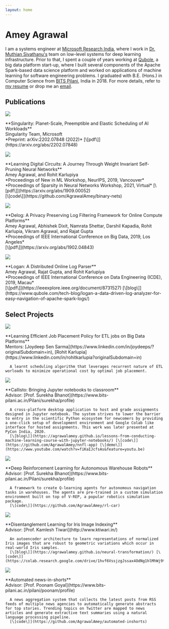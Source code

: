 ```yaml
---
layout: home
---
```


# Amey Agrawal

I am a systems engineer at [Microsoft Research India](https://www.microsoft.com/en-us/research/lab/microsoft-research-india/), where I work in [Dr. Muthian Sivathanu's](https://www.microsoft.com/en-us/research/people/muthian/) team on low-level systems for deep learning infrastructure. Prior to that, I spent a couple of years working at [Qubole](https://www.qubole.com/), a big data platform start-up, where I built several components of the Apache Spark-based data science platform and worked on applications of machine learning for software engineering problems. I graduated with B.E. (Hons.) in Computer Science from [BITS Pilani](https://www.bits-pilani.ac.in/), India in 2018. For more details, refer to [my resume](https://ameya.info/docs/cv.pdf) or drop me an [email](mailto:agrawalamey12@gmail.com).

## Publications

<div class='project-line-item'>
  <div class="project-line-item-thumbnail-wrapper">
    <img class="project-line-item-thumbnail" src="/images/project-list-thumbnails/sing.jpg">
  </div>
  <p class="project-line-item-description" markdown='1'>
    **Singularity: Planet-Scale, Preemptible and Elastic Scheduling of AI Workloads** <br>
      Singularity Team, Microsoft <br>
      *Preprint: arXiv:2202.07848 (2022)* [\[pdf\]](https://arxiv.org/abs/2202.07848) <br>
  </p>
</div>

<div class='project-line-item'>
  <div class="project-line-item-thumbnail-wrapper">
    <img class="project-line-item-thumbnail" src="/images/project-list-thumbnails/binnet.png">
  </div>
  <p class="project-line-item-description" markdown='1'>
    **Learning Digital Circuits: A Journey Through Weight Invariant Self-Pruning Neural Networks** <br>
      Amey Agrawal, and Rohit Karlupiya <br>
      *Proceedings of New in ML Workshop, NeurIPS, 2019, Vancouver*
      *Proceedings of Sparsity in Neural Networks Workshop, 2021, Virtual* [\[pdf\]](https://arxiv.org/abs/1909.00052) <br>
      [\[code\]](https://github.com/AgrawalAmey/binary-nets)
  </p>
</div>

<div class='project-line-item'>
  <div class="project-line-item-thumbnail-wrapper">
    <img class="project-line-item-thumbnail" src="/images/project-list-thumbnails/delog.png">
  </div>
  <p class="project-line-item-description" markdown='1'>
    **Delog: A Privacy Preserving Log Filtering Framework for Online Compute Platforms** <br>
      Amey Agrawal, Abhishek Dixit, Namrata Shettar, Darshil Kapadia, Rohit Karlupia, Vikram Agrawal, and Rajat Gupta <br>
      *Proceedings of IEEE International Conference on Big Data, 2019, Los Angeles* <br>
      [\[pdf\]](https://arxiv.org/abs/1902.04843)
  </p>
</div>

<div class='project-line-item'>
  <div class="project-line-item-thumbnail-wrapper">
    <img class="project-line-item-thumbnail" src="/images/project-list-thumbnails/logan.png">
  </div>
  <p class="project-line-item-description" markdown='1'>
    **Logan: A Distributed Online Log Parser** <br>
      Amey Agrawal, Rajat Gupta, and Rohit Karlupiya <br>
      *Proceedings of IEEE International Conference on Data Engineering (ICDE), 2019, Macau* <br>
      [\[pdf\]](https://ieeexplore.ieee.org/document/8731527) [\[blog\]](https://www.qubole.com/tech-blog/logan-a-data-driven-log-analyzer-for-easy-navigation-of-apache-spark-logs/)
  </p>
</div>

## Select Projects
<!-- 
<div class='project-line-item'>
  <div class="project-line-item-thumbnail-wrapper">
    <img class="project-line-item-thumbnail" src="/images/project-list-thumbnails/sing.jpg">
  </div>
  <p class="project-line-item-description" markdown='1'>
    **Efficient Device Sharing in Distributed Deep Learning Training Jobs** <br>
      Mentors: [Dr. Muthian Sivathanu](https://www.microsoft.com/en-us/research/people/muthian/), [Dr. Bhargav Gulavani](https://www.linkedin.com/in/bhargavgulavani/?originalSubdomain=in)<br>

      Creating a proxy layer for GPU drivers that enables transparent checkpointing and time slicing for distributed deep learning training workloads with minimal overhead. Efficient device sharing between data-parallel peers enabled by this system would power-efficient job scheduling and resource management on Microsoft’s next-generation deep learning platform.
  </p>
</div> -->

<div class='project-line-item'>
  <div class="project-line-item-thumbnail-wrapper">
    <img class="project-line-item-thumbnail" src="/images/project-list-thumbnails/scheduler.jpg">
  </div>
  <p class="project-line-item-description" markdown='1'>
    **Learning Efficient Job Placement Policy for ETL jobs on Big Data Platforms** <br>
      Mentors: [Joydeep Sen Sarma](https://www.linkedin.com/in/joydeeps/?originalSubdomain=in), [Rohit Karlupia](https://www.linkedin.com/in/rohitkarlupia?originalSubdomain=in) <br>

      A learnt scheduling algorithm that leverages recurrent nature of ETL worloads to minimize operational cost by optimal job placement.  
  </p>
</div>

<div class='project-line-item'>
  <div class="project-line-item-thumbnail-wrapper">
    <img class="project-line-item-thumbnail" src="/images/project-list-thumbnails/callisto.png">
  </div>
  <p class="project-line-item-description" markdown='1'>
    **Callisto: Bringing Jupyter notebooks to classroom** <br>
      Advisor: [Prof. Surekha Bhanot](https://www.bits-pilani.ac.in/Pilani/surekha/profile) <br>

      A cross-platform desktop application to host and grade assignments designed in Jupyter notebook. The system strives to lower the barrier to entry in the scientific Python ecosystem for newcomers by providing a one-click setup of development environment and Google Colab like interface for hosted assignments. This work was later presented at PyCon India, 2020.
      [\[blog\]](https://agrawalamey.github.io/lessons-from-conducting-machine-learning-course-with-jupyter-notebooks/) [\[code\]](https://github.com/AgrawalAmey/nnfl-app) [\[demo\]](https://www.youtube.com/watch?v=fiKaIJcfsAs&feature=youtu.be)
  </p>
</div>

<div class='project-line-item'>
  <div class="project-line-item-thumbnail-wrapper">
    <img class="project-line-item-thumbnail" src="/images/project-list-thumbnails/rl-bot.png">
  </div>
  <p class="project-line-item-description" markdown='1'>
    **Deep Reinforcement Learning for Autonomous Warehouse Robots** <br>
      Advisor: [Prof. Surekha Bhanot](https://www.bits-pilani.ac.in/Pilani/surekha/profile)<br>

      A framework to create Q-learning agents for autonomous navigation tasks in warehouses. The agents are pre-trained in a custom simulation environment built on top of V-REP, a popular robotics simulation package.
      [\[code\]](https://github.com/AgrawalAmey/rl-car)
  </p>
</div>

<div class='project-line-item'>
  <div class="project-line-item-thumbnail-wrapper">
    <img class="project-line-item-thumbnail" src="/images/project-list-thumbnails/irispng.png">
  </div>
  <p class="project-line-item-description" markdown='1'>
    **Disentanglement Learning for Iris Image Indexing** <br>
      Advisor: [Prof. Kamlesh Tiwari](http://www.ktiwari.in/) <br>

      An autoencoder architecture to learn representations of normalized Iris images that are robust to geometric variations which occur in real-world Iris samples.
      [\[blog\]](https://agrawalamey.github.io/neural-transformation/) [\[code\]](https://colab.research.google.com/drive/1hvf6VssjzgJssax4OdNg1hlMhWj9tQc2)
  </p>
</div>

<div class='project-line-item'>
  <div class="project-line-item-thumbnail-wrapper">
    <img class="project-line-item-thumbnail" src="/images/project-list-thumbnails/inshorts.png">
  </div>
  <p class="project-line-item-description" markdown='1'>
    **Automated news-in-shorts** <br>
      Advisor: [Prof. Poonam Goyal](https://www.bits-pilani.ac.in/pilani/poonam/profile) <br>

      A news aggregation system that collects the latest posts from RSS feeds of multiple news agencies to automatically generate abstracts for top stories. Trending topics on Twitter are mapped to news articles and generate extractive text summaries using a natural language processing pipeline.
      [\[code\]](https://github.com/AgrawalAmey/automated-inshorts)
  </p>
</div>
